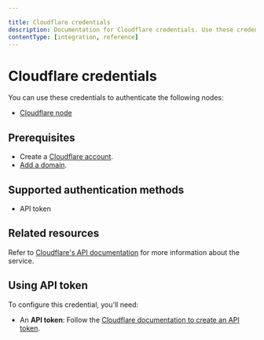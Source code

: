 ```yaml
---

title: Cloudflare credentials
description: Documentation for Cloudflare credentials. Use these credentials to authenticate Cloudflare in n8n, a workflow automation platform.
contentType: [integration, reference]
---
```


# Cloudflare credentials

You can use these credentials to authenticate the following nodes:

* [Cloudflare node](/integrations/builtin/app-nodes/n8n-nodes-base.cloudflare.md)

## Prerequisites

- Create a [Cloudflare account](https://developers.cloudflare.com/fundamentals/setup/account/).
- [Add a domain](https://developers.cloudflare.com/fundamentals/setup/manage-domains/add-site/).

## Supported authentication methods

- API token

## Related resources

Refer to [Cloudflare's API documentation](https://developers.cloudflare.com/fundamentals/api/) for more information about the service.

## Using API token

To configure this credential, you'll need:

- An **API token**: Follow the [Cloudflare documentation to create an API token](https://developers.cloudflare.com/fundamentals/api/get-started/create-token/).

